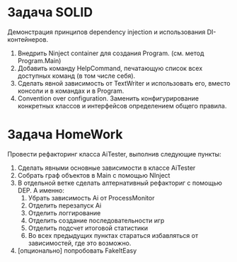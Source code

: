 # Задача SOLID

Демонстрация принципов dependency injection и использования DI-контейнеров.

1. Внедрить Ninject container для создания Program. (см. метод Program.Main)
2. Добавить команду HelpCommand, печатающую список всех доступных команд (в том числе себя).
3. Сделать явной зависимость от TextWriter и использовать его, вместо консоли и в командах и в Program.
4. Convention over configuration. Заменить конфигурирование конкретных классов и интерфейсов определением общего правила.

# Задача HomeWork

Провести рефакторинг класса AiTester, выполнив следующие пункты:

1. Сделать явными основные зависимости в классе AiTester
2. Собрать граф объектов в Main с помощью NInject
3. В отдельной ветке сделать алтернативный рефакториг с помощью DEP. А именно:
    1. Убрать зависимость Ai от ProcessMonitor
    2. Отделить перезапуск Ai
    3. Отделить логгирование
    4. Отделить создание последовательности игр
    5. Отделить подсчет итоговой статистики
    6. Во всех предыдущих пунктах стараться избавляться от зависимостей, где это возможно.
4. [опционально] попробовать FakeItEasy

